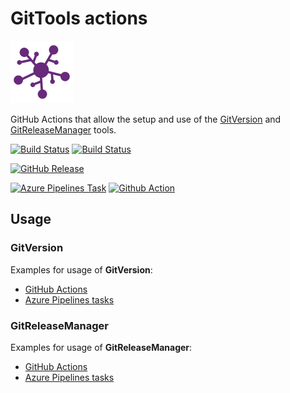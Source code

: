 # GitTools actions

![GitTools](docs/icon.png "GitTools")

GitHub Actions that allow the setup and use of the [GitVersion](https://github.com/GitTools/GitVersion) and [GitReleaseManager](https://github.com/GitTools/GitReleaseManager) tools.

[![Build Status](https://github.com/GitTools/actions/workflows/CI/badge.svg)](https://github.com/GitTools/actions/actions)
[![Build Status](https://github.com/GitTools/actions/workflows/release/badge.svg)](https://github.com/GitTools/actions/actions)

[![GitHub Release](https://img.shields.io/github/v/release/gittools/actions?logo=github&sort=semver)](https://github.com/GitTools/actions/releases/latest)

[![Azure Pipelines Task](https://img.shields.io/badge/marketplace-gittools.gittools-blue?logo=azure-pipelines)](https://marketplace.visualstudio.com/items?itemName=gittools.gittools)
[![Github Action](https://img.shields.io/badge/marketplace-gittools-blue?logo=github)](https://github.com/marketplace/actions/gittools)

## Usage

### GitVersion

Examples for usage of **GitVersion**:

- [GitHub Actions](docs/examples/github/gitversion/index.md)
- [Azure Pipelines tasks](docs/examples/azure/gitversion/index.md)

### GitReleaseManager

Examples for usage of **GitReleaseManager**:

- [GitHub Actions](docs/examples/github/gitreleasemanager/index.md)
- [Azure Pipelines tasks](docs/examples/azure/gitreleasemanager/index.md)
